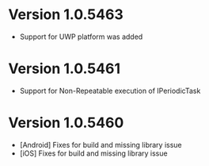 # Version 1.0.5463
* Support for UWP platform was added

# Version 1.0.5461
* Support for Non-Repeatable execution of IPeriodicTask


# Version 1.0.5460
* [Android] Fixes for build and missing library issue
* [iOS] Fixes for build and missing library issue